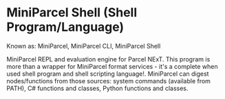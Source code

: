 # MiniParcel Shell (Shell Program/Language)

Known as: MiniParcel, MiniParcel CLI, MiniParcel Shell

MiniParcel REPL and evaluation engine for Parcel NExT. This program is more than a wrapper for MiniParcel format services - it's a complete when used shell program and shell scripting language!. MiniParcel can digest nodes/functions from those sources: system commands (available from PATH), C# functions and classes, Python functions and classes.

<!-- Note: In terms of implementation, might be able to just make use of existing Ama runtime engine/service provider. We should also separate the shell scripting language part from shell (TUI) program itself (e.g. colorful displays); The shell scripting language part should be implemented in Core because we wish to use that in Gospel as well. -->
